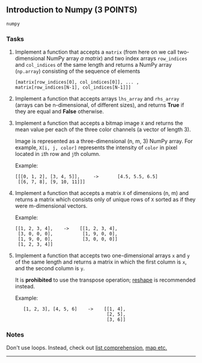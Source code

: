 ## Introduction to Numpy (3 POINTS)

`numpy`

### Tasks
1. Implement a function that accepts a ```matrix``` (from here on we call two-dimensional NumPy array *a matrix*)
   and two index arrays
   ```row_indices``` and ```col_indices``` of the same length 
   and returns a NumPy array (`np.array`) consisting of the sequence of elements 

   ```[matrix[row_indices[0], col_indices[0]], ... , matrix[row_indices[N-1], col_indices[N-1]]]``` 

2. Implement a function that accepts arrays ```lhs_array``` 
   and ```rhs_array``` (arrays can be n-dimensional, of different sizes),
   and returns **True** if they are equal and **False** otherwise. 

3. Implement a function that accepts a bitmap image ```X``` 
   and returns the mean value per each of the three color channels (a vector of length 3).
    
   Image is represented as a three-dimensional (n, m, 3) NumPy array. For example,
   `X[i, j, color]` represents the intensity of `color` in pixel located in `i`th row and
   `j`th column.

   Example:
   
   ```
   [[[0, 1, 2], [3, 4, 5]],     ->       [4.5, 5.5, 6.5]
    [[6, 7, 8], [9, 10, 11]]]
   ```

4. Implement a function that accepts a matrix ```X``` of dimensions (n, m) and returns 
   a matrix which consists only of unique rows of `X` sorted as if they were m-dimensional
   vectors.

   Example:

   ```
   [[1, 2, 3, 4],    ->    [[1, 2, 3, 4],
    [3, 0, 0, 0],           [1, 9, 0, 0],
    [1, 9, 0, 0],           [3, 0, 0, 0]]
    [1, 2, 3, 4]]
   ```

5. Implement a function that accepts two one-dimensional arrays ```x``` and ```y``` of the same length
   and returns a matrix in which the first column is `x`, and the second column is `y`.

   It is **prohibited** to use the transpose operation;
   [reshape](https://docs.scipy.org/doc/numpy-1.13.0/reference/generated/numpy.reshape.html) is recommended instead.

   Example:

   ```
      [1, 2, 3], [4, 5, 6]    ->    [[1, 4],
                                     [2, 5],
                                     [3, 6]]
   ```

### Notes

Don't use loops. Instead, check out [list comprehension](https://docs.python.org/3/tutorial/datastructures.html#list-comprehensions),
[map etc.](https://realpython.com/python-functional-programming/#applying-a-function-to-an-iterable-with-map)

---
